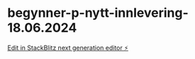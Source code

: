 # begynner-p-nytt-innlevering-18.06.2024

[Edit in StackBlitz next generation editor ⚡️](https://stackblitz.com/~/github.com/Superkub/begynner-p-nytt-innlevering-18.06.2024)